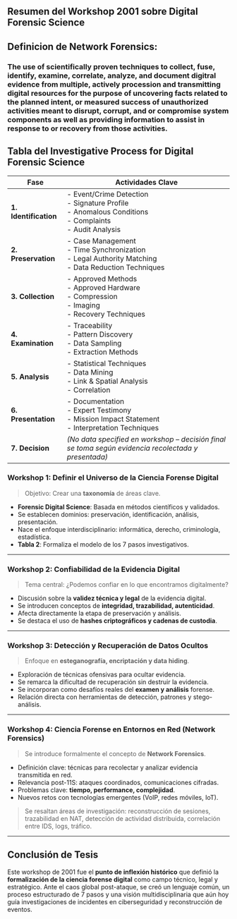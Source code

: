 ##  **Resumen del Workshop 2001 sobre Digital Forensic Science**

## Definicion de Network Forensics:

###  The use of scientifically proven techniques to collect, fuse, identify, examine, correlate, analyze, and document digitral evidence from multiple, actively procession and transmitting digital resources for the purpose of uncovering facts related to the planned intent, or measured success of unauthorized activities meant to disrupt, corrupt, and or compromise system components as well as providing information to assist in response to or recovery from those activities.

## Tabla del Investigative Process for Digital Forensic Science

| **Fase**             | **Actividades Clave**                                                                                   |
|----------------------|----------------------------------------------------------------------------------------------------------|
| **1. Identification** | - Event/Crime Detection<br>- Signature Profile<br>- Anomalous Conditions<br>- Complaints<br>- Audit Analysis |
| **2. Preservation**   | - Case Management<br>- Time Synchronization<br>- Legal Authority Matching<br>- Data Reduction Techniques |
| **3. Collection**     | - Approved Methods<br>- Approved Hardware<br>- Compression<br>- Imaging<br>- Recovery Techniques |
| **4. Examination**    | - Traceability<br>- Pattern Discovery<br>- Data Sampling<br>- Extraction Methods |
| **5. Analysis**       | - Statistical Techniques<br>- Data Mining<br>- Link & Spatial Analysis<br>- Correlation |
| **6. Presentation**   | - Documentation<br>- Expert Testimony<br>- Mission Impact Statement<br>- Interpretation Techniques |
| **7. Decision**       | *(No data specified en workshop – decisión final se toma según evidencia recolectada y presentada)*     |

###  **Workshop 1: Definir el Universo de la Ciencia Forense Digital**

> Objetivo: Crear una **taxonomía** de áreas clave.

- **Forensic Digital Science**: Basada en métodos científicos y validados.
- Se establecen dominios: preservación, identificación, análisis, presentación.
- Nace el enfoque interdisciplinario: informática, derecho, criminología, estadística.
- **Tabla 2**: Formaliza el modelo de los 7 pasos investigativos.

---

###  **Workshop 2: Confiabilidad de la Evidencia Digital**

> Tema central: ¿Podemos confiar en lo que encontramos digitalmente?

- Discusión sobre la **validez técnica y legal** de la evidencia digital.
- Se introducen conceptos de **integridad, trazabilidad, autenticidad**.
- Afecta directamente la etapa de preservación y análisis.
- Se destaca el uso de **hashes criptográficos y cadenas de custodia**.

---

###  **Workshop 3: Detección y Recuperación de Datos Ocultos**

> Enfoque en **esteganografía, encriptación y data hiding**.

- Exploración de técnicas ofensivas para ocultar evidencia.
- Se remarca la dificultad de recuperación sin destruir la evidencia.
- Se incorporan como desafíos reales del **examen y análisis** forense.
- Relación directa con herramientas de detección, patrones y stego-análisis.

---

###  **Workshop 4: Ciencia Forense en Entornos en Red (Network Forensics)**

> Se introduce formalmente el concepto de **Network Forensics**.

- Definición clave: técnicas para recolectar y analizar evidencia transmitida en red.
- Relevancia post-11S: ataques coordinados, comunicaciones cifradas.
- Problemas clave: **tiempo, performance, complejidad**.
- Nuevos retos con tecnologías emergentes (VoIP, redes móviles, IoT).

> Se resaltan áreas de investigación: reconstrucción de sesiones, trazabilidad en NAT, detección de actividad distribuida, correlación entre IDS, logs, tráfico.

---

## Conclusión de Tesis

Este workshop de 2001 fue el **punto de inflexión histórico** que definió la **formalización de la ciencia forense digital** como campo técnico, legal y estratégico. Ante el caos global post-ataque, se creó un lenguaje común, un proceso estructurado de 7 pasos y una visión multidisciplinaria que aún hoy guía investigaciones de incidentes en ciberseguridad y reconstrucción de eventos.